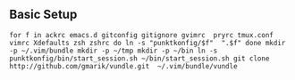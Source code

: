 ## Basic Setup

``
for f in ackrc emacs.d gitconfig gitignore gvimrc  pryrc tmux.conf vimrc Xdefaults zsh zshrc
do
  ln -s "punktkonfig/$f"  ".$f"
done
mkdir -p ~/.vim/bundle
mkdir -p ~/tmp
mkdir -p ~/bin
ln -s punktkonfig/bin/start_session.sh ~/bin/start_session.sh
git clone http://github.com/gmarik/vundle.git  ~/.vim/bundle/vundle
``
